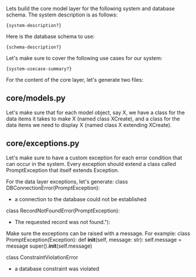 Lets build the core model layer for the following system and database schema.
The system description is as follows:

```
{system-description?}
```

Here is the database schema to use:

```
{schema-description?}
```

Let's make sure to cover the following use cases for our system:

```
{system-usecase-summary?}
```

For the content of the core layer, let's generate two files:

## core/models.py

Let's make sure that for each model object, say X, we have a class for the data items
it takes to make X (named class XCreate), and a class for the data items we need to display X
(named class X extending XCreate).

## core/exceptions.py

Let's make sure to have a custom exception for each error condition that can occur in the system.
Every exception should extend a class called PromptException that itself extends Exception.

For the data layer exceptions, let's generate:
class DBConnectionError(PromptException):

- a connection to the database could not be established

class RecordNotFoundError(PromptException):

- The requested record was not found."):

Make sure the exceptions can be raised with a message.
For example:
class PromptException(Exception):
def **init**(self, message: str):
self.message = message
super().**init**(self.message)

class ConstraintViolationError

- a database constraint was violated
